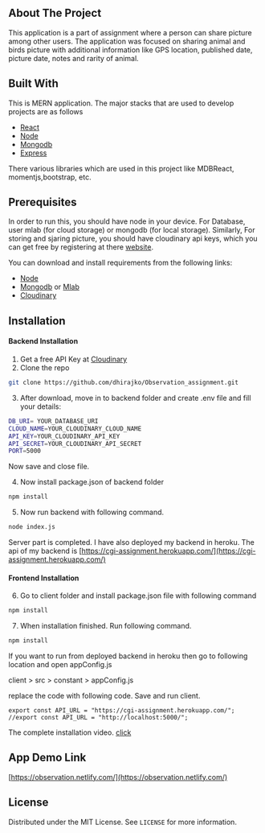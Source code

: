 <!--
*** Thanks for checking out this README Template. This template is for user guidance and detail about this project
-->

<!-- ABOUT THE PROJECT -->

## About The Project

This application is a part of assignment where a person can share picture among other users. The application was focused on sharing animal and birds picture with additional information like GPS location, published date, picture date, notes and rarity of animal.

## Built With

This is MERN application. The major stacks that are used to develop projects are as follows

- [React](https://reactjs.org/)
- [Node](https://nodejs.org/en/)
- [Mongodb](https://www.mongodb.com/)
- [Express](https://expressjs.com/)

There various libraries which are used in this project like MDBReact, momentjs,bootstrap, etc.

## Prerequisites

In order to run this, you should have node in your device. For Database, user mlab (for cloud storage) or mongodb (for local storage). Similarly, For storing and sjaring picture, you should have cloudinary api keys, which you can get free by registering at there [website](https://cloudinary.com/).

You can download and install requirements from the following links:

- [Node](https://nodejs.org/en/)
- [Mongodb](https://www.mongodb.com/) or [Mlab](https://www.mlab.com/)
- [Cloudinary](https://cloudinary.com/)

## Installation

#### Backend Installation

1. Get a free API Key at [Cloudinary](https://cloudinary.com/)
2. Clone the repo

```sh
git clone https://github.com/dhirajko/Observation_assignment.git
```

3. After download, move in to backend folder and create .env file and fill your details:

```sh
DB_URI= YOUR_DATABASE_URI
CLOUD_NAME=YOUR_CLOUDINARY_CLOUD_NAME
API_KEY=YOUR_CLOUDINARY_API_KEY
API_SECRET=YOUR_CLOUDINARY_API_SECRET
PORT=5000
```

Now save and close file.

4. Now install package.json of backend folder

```sh
npm install
```

5. Now run backend with following command.

```sh
node index.js
```

Server part is completed. I have also deployed my backend in heroku. The api of my backend is [https://cgi-assignment.herokuapp.com/](https://cgi-assignment.herokuapp.com/)

#### Frontend Installation

6. Go to client folder and install package.json file with following command

```sh
npm install
```

7. When installation finished. Run following command.

```sh
npm install
```

If you want to run from deployed backend in heroku then go to following location and open appConfig.js

client > src > constant > appConfig.js

replace the code with following code. Save and run client.

```JS
export const API_URL = "https://cgi-assignment.herokuapp.com/";
//export const API_URL = "http://localhost:5000/";

```

The complete installation video. [click](https://www.youtube.com/watch?v=MTCzWxc7-bA)

## App Demo Link

[https://observation.netlify.com/](https://observation.netlify.com/)


## License

Distributed under the MIT License. See `LICENSE` for more information.

<!-- CONTACT -->


